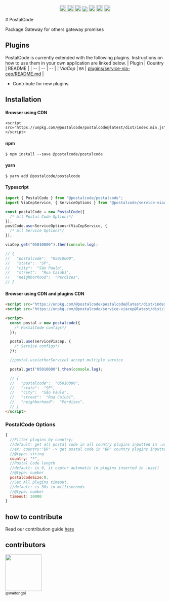 <p align="center">
  <a href="https://npm-stat.com/charts.html?package=@postalcode/postalcode">
    <img src="https://img.shields.io/npm/dm/@postalcode/postalcode.svg" height="20">
  </a>
  <a href='https://coveralls.io/github/postalcode-ws/postalcode'><img src='https://coveralls.io/repos/github/postalcode-ws/postalcode/badge.svg' alt='Coverage Status' height="20" />
  </a>
  <a href="https://badge.fury.io/js/%40postalcode%2Fpostalcode"><img src="https://badge.fury.io/js/%40postalcode%2Fpostalcode.svg" alt="npm version" height="20"></a>
  <a href="https://codeclimate.com/github/postalcode-ws/postalcode/maintainability"><img src="https://api.codeclimate.com/v1/badges/dd28076593486280ea27/maintainability" /></a>
  <a href="https://snyk.io/test/github/postalcode-ws/postalcode"><img src="https://snyk.io/test/github/postalcode-ws/postalcode/badge.svg" data-canonical-src="https://snyk.io/test/github/postalcode-ws/postalcode" alt="Known Vulnerabilities" height="20"></a>
  <a href="https://github.com/postalcode-ws/postalcode/actions/workflows/integration.yml"><img src="https://github.com/postalcode-ws/postalcode/actions/workflows/integration.yml/badge.svg?branch=master" alt="Workflow status badge" loading="lazy" height="20"></a>
  <a href="https://github.com/postalcode-ws/postalcode/actions/workflows/publish.yml"><img src="https://github.com/postalcode-ws/postalcode/actions/workflows/publish.yml/badge.svg?branch=master" alt="Workflow status badge" loading="lazy" height="20"></a>
</p>
# PostalCode

Package Gateway for others gateway promises

## Plugins

PostalCode is currently extended with the following plugins.
Instructions on how to use them in your own application are linked below.
| Plugin | Country | README |
| -- | -- | -- |
| _ViaCep_ | `BR` | [plugins/service-via-cep/README.md](https://github.com/postalcode-ws/service-viacep/blob/master/README.md) |

- Contribute for new plugins.

## Installation

#### Browser using CDN

```
<script src="https://unpkg.com/@postalcode/postalcode@latest/dist/index.min.js"></script>
```

#### npm

```
$ npm install --save @postalcode/postalcode
```

#### yarn

```
$ yarn add @postalcode/postalcode
```

#### Typescript

```typescript
import { PostalCode } from "@postalcode/postalcode";
import ViaCepService, { ServiceOptions } from "@postalcode/service-viacep";

const postalCode = new PostalCode({
  /* All Postal Code Options*/
});
postCode.use<ServiceOptions>(ViaCepService, {
  /* All Service Options*/
});

viaCep.get("05010000").then(console.log);

// {
//   "postalcode":  "05010000",
//   "state":  "SP",
//   "city":  "São Paulo",
//   "street":  "Rua Caiubí",
//   "neighborhood":  "Perdizes",
// }
```

#### Browser using CDN and plugins CDN

```html
<script src="https://unpkg.com/@postalcode/postalcode@latest/dist/index.min.js"></script>
<script src="https://unpkg.com/@postalcode/service-viacep@latest/dist/index.min.js"></script>

<script>
  const postal = new postalcode({
    /* PostalCode configs*/
  });

  postal.use(serviceViacep, {
    /* Service configs*/
  });

  //postal.use(otherService) accept multiple service

  postal.get("05010000").then(console.log);

  // {
  //   "postalcode":  "05010000",
  //   "state":  "SP",
  //   "city":  "São Paulo",
  //   "street":  "Rua Caiubí",
  //   "neighborhood":  "Perdizes",
  // }
</script>
```

### PostalCode Options

```js
{
  //Filter plugins by country;
  //default: get all postal code in all country plugins inputted in .use()
  //ex: country:"BR" -> get postal code in "BR" country plugins inputted in .use()
  //@type: string
  country: "*",
  //Postal Code length
  //default: is 0, it captur automatic in plugins inserted in .use()
  //@type: number
  postalCodeSize:0,
  //Set All plugins timeout.
  //default: is 30s in milliseconds
  //@type: number
  timeout: 30000
}
```

## how to contribute

Read our contribution guide [here](CONTRIBUTING.md)

## contributors

[<img src="https://avatars1.githubusercontent.com/u/11856399?v=3&s=115" width="115"><br><sub>@weltongbi</sub>](https://github.com/weltongbi)
